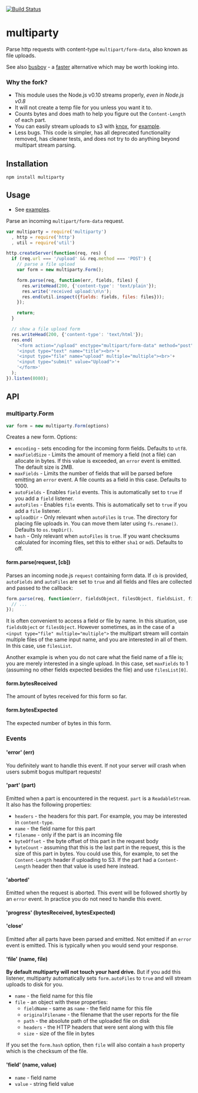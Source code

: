 [![Build Status](https://travis-ci.org/superjoe30/node-multiparty.png?branch=master)](https://travis-ci.org/superjoe30/node-multiparty)
# multiparty

Parse http requests with content-type `multipart/form-data`, also known as file uploads.

See also [busboy](https://github.com/mscdex/busboy) - a
[faster](https://github.com/mscdex/dicer/wiki/Benchmarks) alternative
which may be worth looking into.

### Why the fork?

 * This module uses the Node.js v0.10 streams properly, *even in Node.js v0.8*
 * It will not create a temp file for you unless you want it to.
 * Counts bytes and does math to help you figure out the `Content-Length` of
   each part.
 * You can easily stream uploads to s3 with
   [knox](https://github.com/LearnBoost/knox), for [example](examples/s3.js).
 * Less bugs. This code is simpler, has all deprecated functionality removed,
   has cleaner tests, and does not try to do anything beyond multipart stream
   parsing.

## Installation

```
npm install multiparty
```

## Usage

 * See [examples](examples).

Parse an incoming `multipart/form-data` request.

```js
var multiparty = require('multiparty')
  , http = require('http')
  , util = require('util')

http.createServer(function(req, res) {
  if (req.url === '/upload' && req.method === 'POST') {
    // parse a file upload
    var form = new multiparty.Form();

    form.parse(req, function(err, fields, files) {
      res.writeHead(200, {'content-type': 'text/plain'});
      res.write('received upload:\n\n');
      res.end(util.inspect({fields: fields, files: files}));
    });

    return;
  }

  // show a file upload form
  res.writeHead(200, {'content-type': 'text/html'});
  res.end(
    '<form action="/upload" enctype="multipart/form-data" method="post">'+
    '<input type="text" name="title"><br>'+
    '<input type="file" name="upload" multiple="multiple"><br>'+
    '<input type="submit" value="Upload">'+
    '</form>'
  );
}).listen(8080);
```

## API

### multiparty.Form
```js
var form = new multiparty.Form(options)
```
Creates a new form. Options:

 * `encoding` - sets encoding for the incoming form fields. Defaults to `utf8`.
 * `maxFieldSize` - Limits the amount of memory a field (not a file) can
   allocate in bytes. If this value is exceeded, an `error` event is emitted.
   The default size is 2MB.
 * `maxFields` - Limits the number of fields that will be parsed before
   emitting an `error` event. A file counts as a field in this case.
   Defaults to 1000.
 * `autoFields` - Enables `field` events. This is automatically set to `true`
   if you add a `field` listener.
 * `autoFiles` - Enables `file` events. This is automatically set to `true`
   if you add a `file` listener.
 * `uploadDir` - Only relevant when `autoFiles` is `true`. The directory for
   placing file uploads in. You can move them later using `fs.rename()`.
   Defaults to `os.tmpDir()`.
 * `hash` - Only relevant when `autoFiles` is `true`. If you want checksums
   calculated for incoming files, set this to either `sha1` or `md5`.
   Defaults to off.

#### form.parse(request, [cb])

Parses an incoming node.js `request` containing form data. If `cb` is
provided, `autoFields` and `autoFiles` are set to `true` and all fields and
files are collected and passed to the callback:

```js
form.parse(req, function(err, fieldsObject, filesObject, fieldsList, filesList) {
  // ...
});
```

It is often convenient to access a field or file by name. In this situation,
use `fieldsObject` or `filesObject`. However sometimes, as in the case of a
`<input type="file" multiple="multiple">` the multipart stream will contain
multiple files of the same input name, and you are interested in all of them.
In this case, use `filesList`.

Another example is when you do not care what the field name of a file is; you
are merely interested in a single upload. In this case, set `maxFields` to 1
(assuming no other fields expected besides the file) and use `filesList[0]`.

#### form.bytesReceived

The amount of bytes received for this form so far.

#### form.bytesExpected

The expected number of bytes in this form.

### Events

#### 'error' (err)

You definitely want to handle this event. If not your server *will* crash when
users submit bogus multipart requests!

#### 'part' (part)

Emitted when a part is encountered in the request. `part` is a
`ReadableStream`. It also has the following properties:

 * `headers` - the headers for this part. For example, you may be interested
   in `content-type`.
 * `name` - the field name for this part
 * `filename` - only if the part is an incoming file
 * `byteOffset` - the byte offset of this part in the request body
 * `byteCount` - assuming that this is the last part in the request,
   this is the size of this part in bytes. You could use this, for
   example, to set the `Content-Length` header if uploading to S3.
   If the part had a `Content-Length` header then that value is used
   here instead.

#### 'aborted'

Emitted when the request is aborted. This event will be followed shortly
by an `error` event. In practice you do not need to handle this event.

#### 'progress' (bytesReceived, bytesExpected)

#### 'close'

Emitted after all parts have been parsed and emitted. Not emitted if an `error`
event is emitted. This is typically when you would send your response.

#### 'file' (name, file)

**By default multiparty will not touch your hard drive.** But if you add this
listener, multiparty automatically sets `form.autoFiles` to `true` and will
stream uploads to disk for you. 

 * `name` - the field name for this file
 * `file` - an object with these properties:
   - `fieldName` - same as `name` - the field name for this file
   - `originalFilename` - the filename that the user reports for the file
   - `path` - the absolute path of the uploaded file on disk
   - `headers` - the HTTP headers that were sent along with this file
   - `size` - size of the file in bytes

If you set the `form.hash` option, then `file` will also contain a `hash`
property which is the checksum of the file.

#### 'field' (name, value)

 * `name` - field name
 * `value` - string field value

